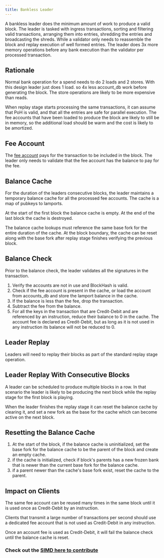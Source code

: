 ```yaml
---
title: Bankless Leader
---
```


A bankless leader does the minimum amount of work to produce a valid block. The leader is tasked with ingress transactions, sorting and filtering valid transactions, arranging them into entries, shredding the entries and broadcasting the shreds. While a validator only needs to reassemble the block and replay execution of well formed entries. The leader does 3x more memory operations before any bank execution than the validator per processed transaction.

## Rationale

Normal bank operation for a spend needs to do 2 loads and 2 stores. With this design leader just does 1 load. so 4x less account_db work before generating the block. The store operations are likely to be more expensive than reads.

When replay stage starts processing the same transactions, it can assume that PoH is valid, and that all the entries are safe for parallel execution. The fee accounts that have been loaded to produce the block are likely to still be in memory, so the additional load should be warm and the cost is likely to be amortized.

## Fee Account

The [fee account](../terminology.md#fee_account) pays for the transaction to be included in the block. The leader only needs to validate that the fee account has the balance to pay for the fee.

## Balance Cache

For the duration of the leaders consecutive blocks, the leader maintains a temporary balance cache for all the processed fee accounts. The cache is a map of pubkeys to lamports.

At the start of the first block the balance cache is empty. At the end of the last block the cache is destroyed.

The balance cache lookups must reference the same base fork for the entire duration of the cache. At the block boundary, the cache can be reset along with the base fork after replay stage finishes verifying the previous block.

## Balance Check

Prior to the balance check, the leader validates all the signatures in the transaction.

1. Verify the accounts are not in use and BlockHash is valid.
2. Check if the fee account is present in the cache, or load the account from accounts_db and store the lamport balance in the cache.
3. If the balance is less than the fee, drop the transaction.
4. Subtract the fee from the balance.
5. For all the keys in the transaction that are Credit-Debit and are referenced by an instruction, reduce their balance to 0 in the cache. The account fee is declared as Credit-Debit, but as long as it is not used in any instruction its balance will not be reduced to 0.

## Leader Replay

Leaders will need to replay their blocks as part of the standard replay stage operation.

## Leader Replay With Consecutive Blocks

A leader can be scheduled to produce multiple blocks in a row. In that scenario the leader is likely to be producing the next block while the replay stage for the first block is playing.

When the leader finishes the replay stage it can reset the balance cache by clearing it, and set a new fork as the base for the cache which can become active on the next block.

## Resetting the Balance Cache

1. At the start of the block, if the balance cache is uninitialized, set the base fork for the balance cache to be the parent of the block and create an empty cache.
2. if the cache is initialized, check if block's parents has a new frozen bank that is newer than the current base fork for the balance cache.
3. if a parent newer than the cache's base fork exist, reset the cache to the parent.

## Impact on Clients

The same fee account can be reused many times in the same block until it is used once as Credit-Debit by an instruction.

Clients that transmit a large number of transactions per second should use a dedicated fee account that is not used as Credit-Debit in any instruction.

Once an account fee is used as Credit-Debit, it will fail the balance check until the balance cache is reset.

### Check out the [SIMD here to contribute](https://github.com/xandeum-foundation/xandeum-improvement-documents/pull/5)
